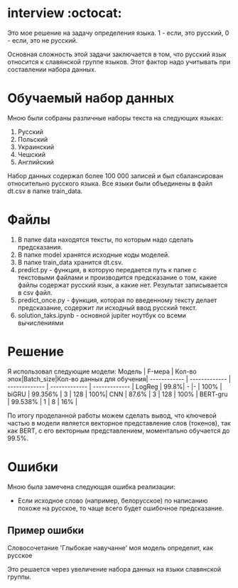 # interview :octocat:
Это мое решение на задачу определения языка. 1 - если, это русский, 0 - если, это не русский. 

Основная сложность этой задачи заключается в том, что русский язык относится к славянской группе языков. Этот фактор надо учитывать при составлении набора данных.

 # Обучаемый набор данных
Мною были собраны различные наборы текста на следующих языках:

1.	Русский
2.	Польский
3.	Украинский
4.	Чешский
5.	Английский

Набор данных содержал более 100 000 записей и был сбалансирован относительно русского языка. Все языки были объединены в файл dt.csv в папке train_data. 

# Файлы
1.	В папке data находятся тексты, по которым надо сделать предсказания.
2.	В папке model хранятся исходные коды моделей.
3.	В папке train_data хранится dt.csv.
4.	predict.py - функция, в которую передается путь к папке с текстовыми файлами и производится предсказание о том, какие  файлы содержат русский язык, а какие нет. Результат записывается в csv файл.
5.	predict_once.py - функция, которая по введенному тексту делает предсказание, содержит ли исходный ввод русский текст.
6.	solution_taks.ipynb - основной jupiter ноутбук со всеми вычислениями

# Решение
Я использовал следующие модели:
Модель | F-мера | Кол-во эпох|Batch_size|Кол-во данных для обучения|
------------ | ------------- | ------------- | ------------- | ------------- |
LogReg | 99.8%| - |- | 100% |
biGRU | 99.356% | 3 | 128 | 100%|
CNN | 87.6% | 3 | 128 | 100% |
BERT-gru | 99.538% | 1 | 8 | 16% |

По итогу проделанной работы можем сделать вывод, что ключевой частью в модели является векторное представление слов (токенов), так как BERT, с его векторным представлением, моментально обучается до 99.5%. 

# Ошибки
Мною была замечена следующая ошибка реализации:
*	Если исходное слово (например, белорусское) по написанию похоже на русское, то чаще всего будет ошибочное предсказание. 

## Пример ошибки
Словосочетание 'Глыбокае навучанне' моя модель определит, как русское

Это решается через увеличение набора данных на языки славянской группы.
